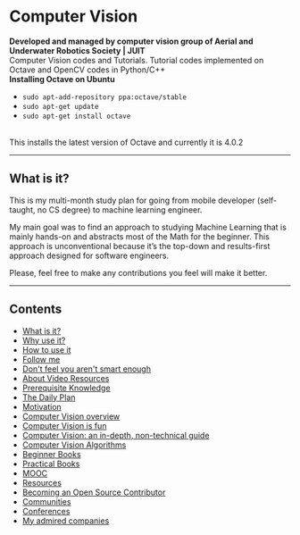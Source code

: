 # Computer Vision 
**Developed and managed by computer vision group of Aerial and Underwater Robotics Society | JUIT**<br>
Computer Vision codes and Tutorials. Tutorial codes implemented on Octave and OpenCV codes in Python/C++
<br>
**Installing Octave on Ubuntu**
- `sudo apt-add-repository ppa:octave/stable`
- `sudo apt-get update`
- `sudo apt-get install octave`
<br>
This installs the latest version of Octave and currently it is 4.0.2

---

## What is it?

This is my multi-month study plan for going from mobile developer (self-taught, no CS degree) to machine learning engineer.

My main goal was to find an approach to studying Machine Learning that is mainly hands-on and abstracts most of the Math for the beginner.
This approach is unconventional because it’s the top-down and results-first approach designed for software engineers.

Please, feel free to make any contributions you feel will make it better.

---


## Contents

- [What is it?](#what-is-it)
- [Why use it?](#why-use-it)
- [How to use it](#how-to-use-it)
- [Follow me](#follow-me)
- [Don't feel you aren't smart enough](#dont-feel-you-arent-smart-enough)
- [About Video Resources](#about-video-resources)
- [Prerequisite Knowledge](#prerequisite-knowledge)
- [The Daily Plan](#the-daily-plan)
- [Motivation](#motivation)
- [Computer Vision overview](#computer-vision-overview)
- [Computer Vision is fun](#computer-vision-is-fun)
- [Computer Vision: an in-depth, non-technical guide](#computer-vision-an-in-depth-non-technical-guide)
- [Computer Vision Algorithms](#computer-vision-algorithms)
- [Beginner Books](#beginner-books)
- [Practical Books](#practical-books)
- [MOOC](#mooc)
- [Resources](#resources)
- [Becoming an Open Source Contributor](#becoming-an-open-source-contributor)
- [Communities](#communities)
- [Conferences](#conferences)
- [My admired companies](#my-admired-companies)

